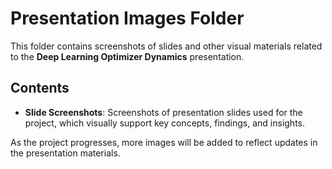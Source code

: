 # Presentation Images Folder

This folder contains screenshots of slides and other visual materials related to the **Deep Learning Optimizer Dynamics** presentation.

## Contents

- **Slide Screenshots**: Screenshots of presentation slides used for the project, which visually support key concepts, findings, and insights.

As the project progresses, more images will be added to reflect updates in the presentation materials.
